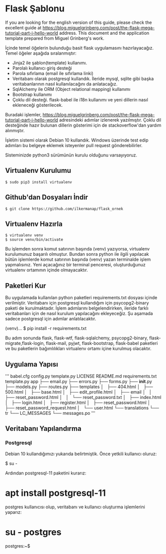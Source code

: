 
# Flask Şablonu

If you are looking for the english version of this guide, please  check the excellent guide at https://blog.miguelgrinberg.com/post/the-flask-mega-tutorial-part-i-hello-world  address. This document and the application template prepared from Miguel Grinberg's work.  

İçinde temel öğelerin bulunduğu basit flask uygulamasını hazırlayacağız. Temel öğeler aşağıda sıralanmıştır:

   * Jinja2 ile şablon(template) kullanımı.
   * Parolalı kullanıcı giriş desteği
   * Parola sıfırlama (email ile sıfırlama linki) 
   * Veritabanı olarak postgresql kullandık. İleride mysql, sqlite  gibi başka veritabanlarının nasıl kullanılacağını da anlatacağız.
   * SqlAlchemy ile ORM (Object relational mapping) kullanımı
   * Bootstrap kullanımı
   * Çoklu dil desteği. flask-babel ile i18n kullanımı ve yeni dillerin nasıl ekleneceği gösterilecek.
   
Buradaki işlemler, https://blog.miguelgrinberg.com/post/the-flask-mega-tutorial-part-i-hello-world  adresindeki adımlar izlenerek yazılmıştır. Çoklu dil desteğinde hazır bulunan dillerin gösterimi için de stackoverflow'dan yardım alınmıştır.

İşletim sistemi olarak Debian 10 kullandık. Windows üzerinde test edip adımları bu belgeye eklemek isteyenler pull request gönderebilirler.

Sisteminizde python3 sürümünün  kurulu olduğunu varsayıyoruz.


## Virtualenv Kurulumu


    $ sudo pip3 install virtualenv

## Github'dan Dosyaları İndir


    $ git clone https://github.com/ilkermanap/flask_ornek

## Virtualenv Hazırla

    $ virtualenv venv
    $ source venv/bin/activate

Bu işlemden sonra komut satırının başında (venv) yazıyorsa, virtualenv kurulumunuz başarılı olmuştur. Bundan sonra python ile ilgili yapılacak bütün işlemlerde komut satırının başında (venv) yazan terminalde işlem yapmalısınız.  Yeni açacağınız bir terminal penceresi, oluşturduğunuz virtualenv ortamının içinde olmayacaktır.


## Paketleri Kur


Bu uygulamada kullanılan python paketleri requirements.txt dosyası içinde verilmiştir. Veritabanı için postgresql kullandığım için psycopg2-binary paketi de kurulmaktadır.  İşlem adımlarını belgelendirirken, ileride farklı veritabanları için de nasıl kurulum yapılacağını ekleyeceğiz. Şu aşamada sadece postgresql için adımlar anlatılacaktır.

   (venv)... $  pip install -r requirements.txt

Bu adım sonunda flask, flask-wtf, flask-sqlalchemy, psycopg2-binary, flask-migrate,flask-login, flask-mail, pyjwt, flask-bootstrap, flask-babel paketleri ve bu paketlerin bağımlılıkları virtualenv ortamı içine kurulmuş olacaktır.


## Uygulama Yapısı

'''
   babel.cfg
   config.py
   template.py
   LICENSE
   README.md
   requirements.txt
   template.py
   app
   ├── email.py
   ├── errors.py
   ├── forms.py
   ├── __init__.py
   ├── models.py
   ├── routes.py
   ├── templates
   │   ├── 404.html
   │   ├── 500.html
   │   ├── base.html
   │   ├── edit_profile.html
   │   ├── email
   │   │   ├── reset_password.html
   │   │   └── reset_password.txt
   │   ├── index.html
   │   ├── login.html
   │   ├── register.html
   │   ├── reset_password.html
   │   ├── reset_password_request.html
   │   └── user.html
   └── translations
        └── tr
       	    └── LC_MESSAGES
             	└── messages.po
'''

## Veritabanı Yapılandırma

### Postgresql

Debian 10 kullandığımızı yukarıda belirtmiştik. Önce yetkili kullanıcı oluruz:

   $ su -

Ardından postgresql-11 paketini kurarız:

   # apt install postgresql-11

postgres kullanıcısı olup, veritabanı ve kullanıcı oluşturma işlemlerini yaparız:

   # su - postgres
   postgres:~$ 
   







